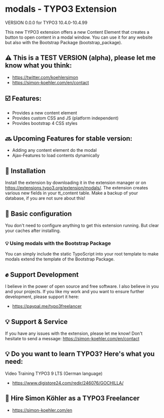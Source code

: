 # modals - TYPO3 Extension

VERSION 0.0.0 for TYPO3 10.4.0-10.4.99

This new TYPO3 extension offers a new Content Element that creates a button to open content in a modal window. You can use it for any website but also with the Bootstrap Package (bootstrap_package).

## :warning: This is a TEST VERSION (alpha), please let me know what you think:

- https://twitter.com/koehlersimon
- https://simon-koehler.com/en/contact

## :ballot_box_with_check: Features:

- Provides a new content element
- Provides custom CSS and JS (platform independent)
- Provides bootstrap 4 CSS styles

## :soon: Upcoming Features for stable version:

- Adding any content element do the modal
- Ajax-Features to load contents dynamically

## :wrench: Installation

Install the extension by downloading it in the extension manager or on https://extensions.typo3.org/extension/modals/.
The extension creates various new fields in your tt_content table. Make a backup of your database, if you are not sure about this!

## :wrench: Basic configuration

You don't need to configure anything to get this extension running.
But clear your caches after installing.

### :bulb: Using modals with the Bootstrap Package

You can simply include the static TypoScript into your root template to make modals extend the template of the Bootstrap Package.

## :fist: Support Development

I believe in the power of open source and free software. I also believe in you and your projects.
If you like my work and you want to ensure further development, please support it here:

- https://paypal.me/typo3freelancer

## :bulb: Support & Service

If you have any issues with the extension, please let me know!
Don't hesitate to send a message: https://simon-koehler.com/en/contact

## :bulb: Do you want to learn TYPO3? Here's what you need:
Video Training TYPO3 9 LTS (German language)

- https://www.digistore24.com/redir/246076/GOCHILLA/

## :email: Hire Simon Köhler as a TYPO3 Freelancer

- https://simon-koehler.com/en
